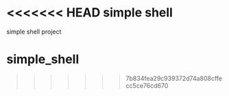 <<<<<<< HEAD
simple shell
=======
simple shell project
# simple_shell
>>>>>>> 7b834fea29c939372d74a808cffecc5ce76cd670
